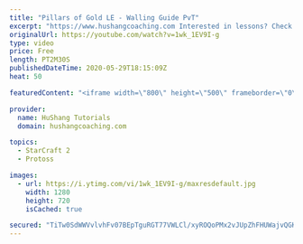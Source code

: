 ```yaml
---
title: "Pillars of Gold LE - Walling Guide PvT"
excerpt: "https://www.hushangcoaching.com Interested in lessons? Check out the website for more information ------------------------------------------------------------------------------------------------------- Want to support HuShang Tutorials directly? Patreon is a website where you can contribute a monthly"
originalUrl: https://youtube.com/watch?v=1wk_1EV9I-g
type: video
price: Free
length: PT2M30S
publishedDateTime: 2020-05-29T18:15:09Z
heat: 50

featuredContent: "<iframe width=\"800\" height=\"500\" frameborder=\"0\" src=\"https://www.youtube.com/embed/1wk_1EV9I-g\" allow=\"accelerometer; autoplay; encrypted-media; gyroscope; picture-in-picture\" allowfullscreen></iframe>"

provider:
  name: HuShang Tutorials
  domain: hushangcoaching.com

topics:
  - StarCraft 2
  - Protoss

images:
  - url: https://i.ytimg.com/vi/1wk_1EV9I-g/maxresdefault.jpg
    width: 1280
    height: 720
    isCached: true

secured: "TiTw0SdWWVvlvhFv07BEpTguRGT77VWLCl/xyROQoPMx2vJUpZhFHUWajvQGKwi/OWC6iiSplkBQmGCF6kNmiHPMBTWG5krMJKr46sh1g0JQkrkzvmo/08Q3SL74xVmZsFnPubaPHHN2SUMOfkMJd0D83EC3q60BtqIq0ieFoxOy20PNt1th3B2EQA6L1YeuYeSoC25vv7epEjU6z0WPjxLKuI+nMKQXbvkxFKTNqAbEq6wT0dDm7fZ9XEorv6MY28kG6EHaM8aRhlt3qOy5BzxWPtW/gvO4BfX3ORtyYZSRYGWPe0UVHdwBpcAH0NYqkJ6D42ml2tC/TV6GYfC3xlBICj4LrsO71Y1bloFa6z0o5E638GNjXkMjr7U0u2+oY3M+HAN3eBo71v2GBPGfqdntVUarKXO4SaCA+MKb1fQ=;cwR5GkSdu9hEc/7+Sf+gyA=="
---
```



